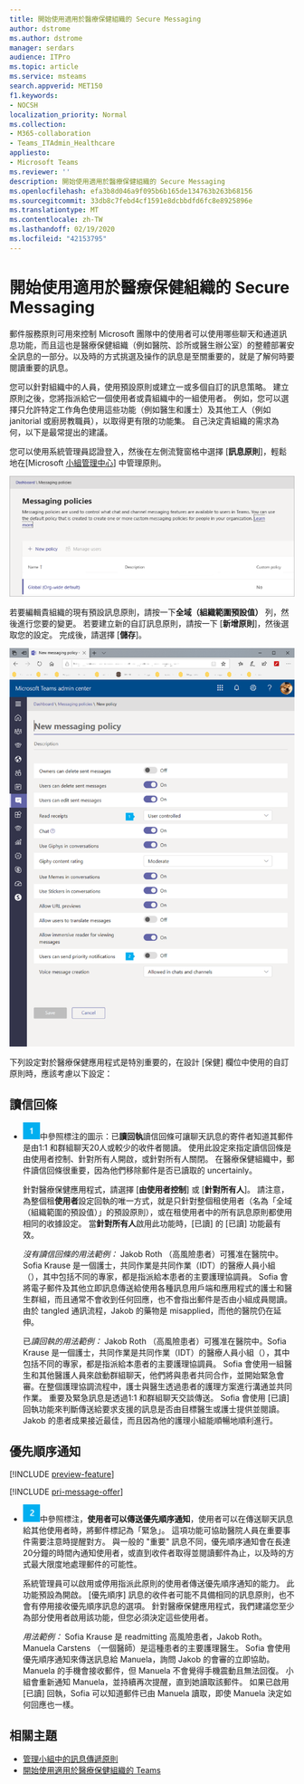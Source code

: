 ```yaml
---
title: 開始使用適用於醫療保健組織的 Secure Messaging
author: dstrome
ms.author: dstrome
manager: serdars
audience: ITPro
ms.topic: article
ms.service: msteams
search.appverid: MET150
f1.keywords:
- NOCSH
localization_priority: Normal
ms.collection:
- M365-collaboration
- Teams_ITAdmin_Healthcare
appliesto:
- Microsoft Teams
ms.reviewer: ''
description: 開始使用適用於醫療保健組織的 Secure Messaging
ms.openlocfilehash: efa3b8d046a9f095b6b165de134763b263b68156
ms.sourcegitcommit: 33db8c7febd4cf1591e8dcbbdfd6fc8e8925896e
ms.translationtype: MT
ms.contentlocale: zh-TW
ms.lasthandoff: 02/19/2020
ms.locfileid: "42153795"
---
```

# <a name="get-started-with-secure-messaging-for-healthcare-organizations"></a>開始使用適用於醫療保健組織的 Secure Messaging

郵件服務原則可用來控制 Microsoft 團隊中的使用者可以使用哪些聊天和通道訊息功能，而且這也是醫療保健組織（例如醫院、診所或醫生辦公室）的整體部署安全訊息的一部分。以及時的方式挑選及操作的訊息是至關重要的，就是了解何時要閱讀重要的訊息。

您可以針對組織中的人員，使用預設原則或建立一或多個自訂的訊息策略。 建立原則之後，您將指派給它一個使用者或貴組織中的一組使用者。 例如，您可以選擇只允許特定工作角色使用這些功能（例如醫生和護士）及其他工人（例如 janitorial 或廚房教職員），以取得更有限的功能集。 自己決定貴組織的需求為何，以下是最常提出的建議。

您可以使用系統管理員認證登入，然後在左側流覽窗格中選擇 [**訊息原則**]，輕鬆地在[Microsoft [小組管理中心](https://admin.teams.microsoft.com)] 中管理原則。

 ![[訊息原則] 頁面的螢幕擷取畫面](../../media/messaging-policies-image1.png)

若要編輯貴組織的現有預設訊息原則，請按一下**全域（組織範圍預設值）** 列，然後進行您要的變更。 若要建立新的自訂訊息原則，請按一下 [**新增原則**]，然後選取您的設定。 完成後，請選擇 [**儲存**]。

![[訊息原則] 設定的螢幕擷取畫面](../../media/hc-message-policy.png)

下列設定對於醫療保健應用程式是特別重要的，在設計 [保健] 欄位中使用的自訂原則時，應該考慮以下設定：

## <a name="read-receipts"></a>讀信回條

- ![在前一個螢幕擷取畫面](../../media/sfbcallout1.png)中參照標注的圖示：已**讀回執**讀信回條可讓聊天訊息的寄件者知道其郵件是由1:1 和群組聊天20人或較少的收件者閱讀。 使用此設定來指定讀信回條是由使用者控制、針對所有人開啟，或針對所有人關閉。 在醫療保健組織中，郵件讀信回條很重要，因為他們移除郵件是否已讀取的 uncertainly。

  針對醫療保健應用程式，請選擇 [**由使用者控制**] 或 [**針對所有人**]。 請注意，為整個租**使用者**設定回執的唯一方式，就是只針對整個租使用者（名為「全域（組織範圍的預設值）」的預設原則），或在租使用者中的所有訊息原則都使用相同的收據設定。 當**針對所有人**啟用此功能時，[已讀] 的 [已讀] 功能最有效。

    *沒有讀信回條的用法範例：* Jakob Roth （高風險患者）可獲准在醫院中。Sofia Krause 是一個護士，共同作業是共同作業（IDT）的醫療人員小組（），其中包括不同的專家，都是指派給本患者的主要護理協調員。  Sofia 會將電子郵件及其他立即訊息傳送給使用各種訊息用戶端和應用程式的護士和醫生群組，而且通常不會收到任何回應，也不會指出郵件是否由小組成員閱讀。 由於 tangled 通訊流程，Jakob 的藥物是 misapplied，而他的醫院仍在延伸。

    已*讀回執的用法範例：* Jakob Roth （高風險患者）可獲准在醫院中。Sofia Krause 是一個護士，共同作業是共同作業（IDT）的醫療人員小組（），其中包括不同的專家，都是指派給本患者的主要護理協調員。  Sofia 會使用一組醫生和其他醫護人員來啟動群組聊天，他們將與患者共同合作，並開始緊急會審。在整個護理協調流程中，護士與醫生透過患者的護理方案進行溝通並共同作業。  重要及緊急訊息是透過1:1 和群組聊天交談傳送。 Sofia 會使用 [已讀] 回執功能來判斷傳送給要求支援的訊息是否由目標醫生或護士提供並閱讀。 Jakob 的患者成果接近最佳，而且因為他的護理小組能順暢地順利進行。

## <a name="priority-notifications"></a>優先順序通知

[!INCLUDE [preview-feature](../../includes/preview-feature.md)]

[!INCLUDE [pri-message-offer](../../includes/pri-message-offer.md)]

- ![數位2的圖示，在前一個螢幕擷取畫面](../../media/sfbcallout2.png)中參照標注，**使用者可以傳送優先順序通知**，使用者可以在傳送聊天訊息給其他使用者時，將郵件標記為「緊急」。 這項功能可協助醫院人員在重要事件需要注意時提醒對方。 與一般的 "重要" 訊息不同，優先順序通知會在長達20分鐘的時間內通知使用者，或直到收件者取得並閱讀郵件為止，以及時的方式最大限度地處理郵件的可能性。

  系統管理員可以啟用或停用指派此原則的使用者傳送優先順序通知的能力。 此功能預設為開啟。 [優先順序] 訊息的收件者可能不具備相同的訊息原則，也不會有停用接收優先順序訊息的選項。 針對醫療保健應用程式，我們建議您至少為部分使用者啟用該功能，但您必須決定這些使用者。

  *用法範例：* Sofia Krause 是 readmitting 高風險患者，Jakob Roth。 Manuela Carstens （一個醫師）是這種患者的主要護理醫生。  Sofia 會使用優先順序通知來傳送訊息給 Manuela，詢問 Jakob 的會審的立即協助。  Manuela 的手機會接收郵件，但 Manuela 不會覺得手機震動且無法回復。 小組會重新通知 Manuela，並持續再次提醒，直到她讀取該郵件。 如果已啟用 [已讀] 回執，Sofia 可以知道郵件已由 Manuela 讀取，即使 Manuela 決定如何回應也一樣。

## <a name="related-topics"></a>相關主題

- [管理小組中的訊息傳遞原則](../../messaging-policies-in-teams.md)
- [開始使用適用於醫療保健組織的 Teams](teams-in-hc.md)
